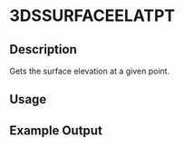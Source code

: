 # 3DSSURFACEELATPT

## Description

Gets the surface elevation at a given point.

## Usage

## Example Output
```
```
